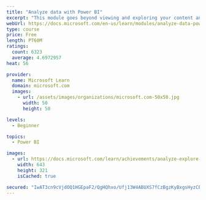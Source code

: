 ```yaml
---
title: "Analyze data with Power BI"
excerpt: "This module goes beyond viewing and exploring your content and explains how to interact with it by working with reports and dashboards to uncover and share new business insights."
webUrl: https://docs.microsoft.com/en-us/learn/modules/analyze-data-power-bi/
type: course
price: Free
length: PT60M
ratings:
  count: 6323
  average: 4.6972957
heat: 56

provider:
  name: Microsoft Learn
  domain: microsoft.com
  images:
    - url: /assets/images/organizations/microsoft.com-50x50.jpg
      width: 50
      height: 50

levels:
  - Beginner

topics:
  - Power BI

images:
  - url: https://docs.microsoft.com/learn/achievements/analyze-explore-data-power-bi-social.png
    width: 643
    height: 321
    isCached: true

secured: "IwAT3cn9cVjdOQ1HGEpaF2/QgHQhxo/Ufj13W4ABUXS7fCzBgzKyBxgsHyzCBg35hVyekoX0eh4J3+Ai0t4GLQNDowl7XCnz3/5eWl2t1U+Kx62xiPM8iOmuZpHjOEd3Q/5HoL9O2rLg4q4lNEu1QE7rhaeC5lnB5maD/6Jbz6zqj3n78SNqElLJ1Q2umEr1QeSP+tFK13UNZP7hEs8tpYojzoJ20MwD0j757kKLrqu0+m2KchgrDOe8VsDF4wUxRwI3MbmgcfBaM4uwBan/s1xOEJE6mouLdXLzR9cZ2VM1+LIRCzUKIt+cMC5Pz+dDMVb0z7d2TH/bspPd/sVy9q2wtxccrMofAfbxq74M+FMMFNluQDkotnhl6y+552P1dIMhOtw+vF3Qv0JgMhwFX4SxhJ5SjSAI9cGJFrry0QI=;WcOjGvAx8+VRcWWJpeA66A=="
---
```



